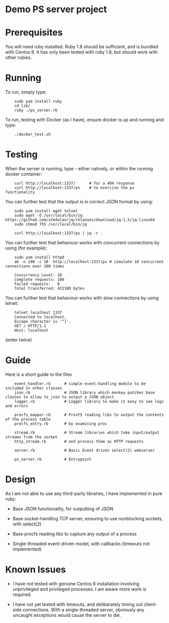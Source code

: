 Demo PS server project
======================

Prerequisites
=============

You will need ruby installed. Ruby 1.8 should be sufficient, and is bundled with Centos 6. It has only been tested with ruby 1.8, but should work with other rubies.

Running
=======

To run, simply type: 

```
    sudo yum install ruby
    cd lib/
    ruby ./ps_server.rb
```

To run, testing with Docker (as I have), ensure docker is up and running and type:

```
    ./docker_test.sh
```

Testing
=======

When the server is running, type - either natively, or within the running docker container:

```
    curl http://localhost:1337/      # for a 404 response
    curl http://localhost:1337/ps    # to exercise the ps functionality
```

You can further test that the output is in correct JSON format by using:

```
    sudo yum install wget telnet
    sudo wget -O /usr/local/bin/jq https://github.com/stedolan/jq/releases/download/jq-1.5/jq-linux64
    sudo chmod 755 /usr/local/bin/jq

    curl http://localhost:1337/ps | jq -r .
```

You can further test that behaviour works with concurrent connections by using (for example):

```
    sudo yum install httpd
    ab -n 100 -c 10  http://localhost:1337/ps # simulate 10 concurrent connections over 100 times

    Concurrency Level: 10
    Complete requests: 100
    Failed requests:   0
    Total transferred: 422100 bytes
```

You can further test that behaviour works with slow connections by using telnet:

```
    telnet localhost 1337
    Connected to localhost.
    Escape character is '^]'.
    GET / HTTP/1.1
    Host: localhost

```

(enter twice)
    

Guide
=====

Here is a short guide to the files

```
    event_handler.rb      # simple event-handling module to be included in other classes
    json.rb               # JSON library which monkey patches base classes to allow to_json to output a JSON object
    logger.rb             # Logger library to make it easy to see logs and errors

    procfs_mapper.rb      # ProcFS reading libs to output the contents of the process table
    procfs_entry.rb       # by examining proc

    stream.rb             # Stream libraries which take input/output streams from the socket
    http_stream.rb        # and process them as HTTP requests

    server.rb             # Basic Event driven select(2) webserver

    ps_server.rb          # Entrypoint 
```

Design
======

As I am not able to use any third-party libraries, I have implemented in pure ruby:

* Base JSON functionality, for outputting of JSON
* Base socket-handling TCP server, ensuring to use nonblocking sockets, with select(2)
* Base procfs reading libs to capture any output of a process

* Single-threaded event-driven model, with callbacks  (timeouts not implemented)


Known Issues
============

* I have not tested with genuine Centos 6 installation involving unprivileged and privileged processes. 
  I am aware more work is required.

* I have not yet tested with timeouts, and deliberately timing out client-side connections. With a single-threaded
  server, obviously any uncaught exceptions would cause the server to die. 
